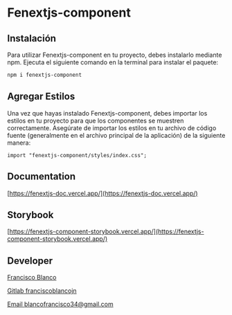 # Fenextjs-component

## Instalación

Para utilizar Fenextjs-component en tu proyecto, debes instalarlo mediante npm. Ejecuta el siguiente comando en la terminal para instalar el paquete:

```bash
npm i fenextjs-component
```

## Agregar Estilos

Una vez que hayas instalado Fenextjs-component, debes importar los estilos en tu proyecto para que los componentes se muestren correctamente. Asegúrate de importar los estilos en tu archivo de código fuente (generalmente en el archivo principal de la aplicación) de la siguiente manera:

```tsx
import "fenextjs-component/styles/index.css";
```

## Documentation

[https://fenextjs-doc.vercel.app/](https://fenextjs-doc.vercel.app/)

## Storybook

[https://fenextjs-component-storybook.vercel.app/](https://fenextjs-component-storybook.vercel.app/)



## Developer

[Francisco Blanco](https://franciscoblanco.vercel.app/)

[Gitlab franciscoblancojn](https://gitlab.com/franciscoblancojn)

[Email blancofrancisco34@gmail.com](mailto:blancofrancisco34@gmail.com)

